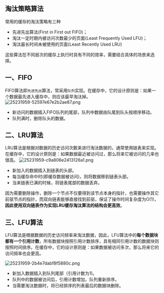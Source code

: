 ## 淘汰策略算法
常用的缓存的淘汰策略有三种
* 先进先出算法(First in First out FIFO)；
* 淘汰一定时期内被访问次数最少的页面(Least Frequently Used LFU)；
* 淘汰最长时间未被使用的页面(Least Recently Used LRU)

这些算法在不同层次的缓存上执行时具有不同的效率，需要结合具体的场景来选择。

## 一、FIFO
FIFO算法即`先进先出`算法，常采用`队列`实现。在缓存中，它的设计原则是：如果一个数据最先进入缓存中，则应该最早淘汰掉。
![25231959-52597e67e2b2ae87.png](https://pic.imgdb.cn/item/618e37e62ab3f51d91e8d154.png)

* 新访问的数据插入FIFO队列的尾部，队列中数据由队尾到队头按顺序移动。
* 队列满时，删除队头的数据。

## 二、LRU算法
LRU算法是根据对数据的历史访问次数来进行淘汰数据的，通常使用链表来实现。在缓存中，它的设计原则是：如果数据最近被访问过，那么将来它被访问的几率也很高。
 ![25231959-c9a806e2413126a1.png](https://pic.imgdb.cn/item/618e3b432ab3f51d91ea573a.png)

* 新加入的数据插入到链表的头部。
* 每当缓存命中时(即缓存数据被访问)，则将数据移到链表头部。
* 当来链表已满的时候，将链表尾部的数据丢弃。

因为需要删除操作，删除一个节点不仅要得到该节点本身的指针，也需要操作其它前驱节点的指针，而双向链表能够直接找到前驱，保证了操作时间复杂度为O(1)，**因此使用双向链表作为实现LRU缓存淘汰算法的结构会更高效**。

## 三、LFU算法
LFU算法是根据数据的历史访问频率来淘汰数据，因此，LFU算法中的**每个数据块都有一个引用计数**，所有数据块按照引用计数排序，具有相同引用计数的数据块则按照时间排序。在缓存中，它的设计原则是：如果数据被访问多次，那么将来它的访问频率也会更高。

![25231959-2b4e7dabf8f5880c.png](https://pic.imgdb.cn/item/618e74502ab3f51d91ff9f9a.png)

* 新加入数据插入到队列尾部（引用计数为1)。
* 队列中的数据被访问后，引用计数增加，队列重新排序。
* 当需要淘汰数据时，将已经排序的列表最后的数据块删除。